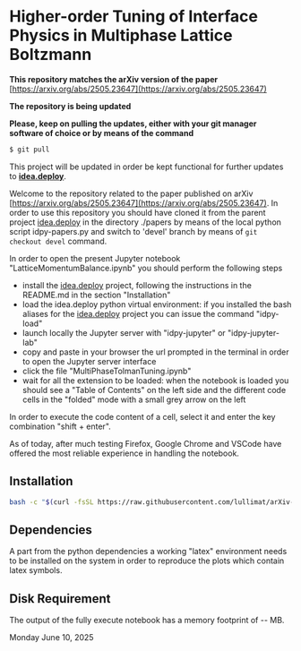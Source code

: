 # Higher-order Tuning of Interface Physics in Multiphase Lattice Boltzmann

**This repository matches the arXiv version of the paper** [https://arxiv.org/abs/2505.23647](https://arxiv.org/abs/2505.23647)

**The repository is being updated**

**Please, keep on pulling the updates, either with your git manager software of choice or by means of the command**
```bash
$ git pull
```

This project will be updated in order be kept functional for further updates to [**idea.deploy**](https://github.com/lullimat/idea.deploy).

Welcome to the repository related to the paper published on arXiv [https://arxiv.org/abs/2505.23647](https://arxiv.org/abs/2505.23647). In order to use this repository you should have cloned it from the parent project [idea.deploy](https://github.com/lullimat/idea.deploy) in the directory ./papers by means of the local python script idpy-papers.py and switch to 'devel' branch by means of `git checkout devel` command.

In order to open the present Jupyter notebook "LatticeMomentumBalance.ipynb" you should perform the following steps
- install the [idea.deploy](https://github.com/lullimat/idea.deploy) project, following the instructions in the README.md in the section "Installation"
- load the idea.deploy python virtual environment: if you installed the bash aliases for the [idea.deploy](https://github.com/lullimat/idea.deploy) project you can issue the command "idpy-load"
- launch locally the Jupyter server with "idpy-jupyter" or "idpy-jupyter-lab"
- copy and paste in your browser the url prompted in the terminal in order to open the Jupyter server interface
- click the file "MultiPhaseTolmanTuning.ipynb"
- wait for all the extension to be loaded: when the notebook is loaded you should see a "Table of Contents" on the left side and the different code cells in the "folded" mode with a small grey arrow on the left

In order to execute the code content of a cell, select it and enter the key combination "shift + enter".

As of today, after much testing Firefox, Google Chrome and VSCode have offered the most reliable experience in handling the notebook.

## Installation
```bash
bash -c "$(curl -fsSL https://raw.githubusercontent.com/lullimat/arXiv-2505.23647/refs/heads/main/install.sh)"
```

## Dependencies

A part from the python dependencies a working "latex" environment needs to be installed on the system in order to reproduce the plots which contain latex symbols.

## Disk Requirement
The output of the fully execute notebook has a memory footprint of -- MB.

Monday June 10, 2025